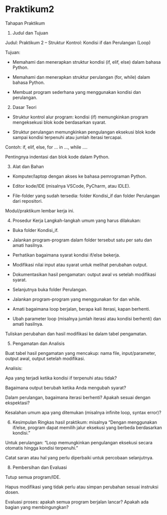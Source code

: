 # Praktikum2

Tahapan Praktikum
1. Judul dan Tujuan

Judul: Praktikum 2 – Struktur Kontrol: Kondisi if dan Perulangan (Loop)

Tujuan:

- Memahami dan menerapkan struktur kondisi (if, elif, else) dalam bahasa Python.

- Memahami dan menerapkan struktur perulangan (for, while) dalam bahasa Python.

- Membuat program sederhana yang menggunakan kondisi dan perulangan.

2. Dasar Teori

- Struktur kontrol alur program: kondisi (if) memungkinkan program mengeksekusi blok kode berdasarkan syarat.

- Struktur perulangan memungkinkan pengulangan eksekusi blok kode sampai kondisi terpenuhi atau jumlah iterasi tercapai.

Contoh: if, elif, else, for … in …, while ….

Pentingnya indentasi dan blok kode dalam Python.

3. Alat dan Bahan

- Komputer/laptop dengan akses ke bahasa pemrograman Python.

- Editor kode/IDE (misalnya VSCode, PyCharm, atau IDLE).

- File-folder yang sudah tersedia: folder Kondisi_if dan folder Perulangan dari repositori.

Modul/praktikum lembar kerja ini.

4. Prosedur Kerja
Langkah-langkah umum yang harus dilakukan:

- Buka folder Kondisi_if.

- Jalankan program-program dalam folder tersebut satu per satu dan amati hasilnya.

- Perhatikan bagaimana syarat kondisi if/else bekerja.

- Modifikasi nilai input atau syarat untuk melihat perubahan output.

- Dokumentasikan hasil pengamatan: output awal vs setelah modifikasi syarat.

- Selanjutnya buka folder Perulangan.

- Jalankan program-program yang menggunakan for dan while.

- Amati bagaimana loop berjalan, berapa kali iterasi, kapan berhenti.

- Ubah parameter loop (misalnya jumlah iterasi atau kondisi berhenti) dan amati hasilnya.

Tuliskan perubahan dan hasil modifikasi ke dalam tabel pengamatan.

5. Pengamatan dan Analisis

Buat tabel hasil pengamatan yang mencakup: nama file, input/parameter, output awal, output setelah modifikasi.

Analisis:

Apa yang terjadi ketika kondisi if terpenuhi atau tidak?

Bagaimana output berubah ketika Anda mengubah syarat?

Dalam perulangan, bagaimana iterasi berhenti? Apakah sesuai dengan ekspektasi?

Kesalahan umum apa yang ditemukan (misalnya infinite loop, syntax error)?

6. Kesimpulan
Ringkas hasil praktikum: misalnya “Dengan menggunakan if/else, program dapat memilih jalur eksekusi yang berbeda berdasarkan kondisi.”

Untuk perulangan: “Loop memungkinkan pengulangan eksekusi secara otomatis hingga kondisi terpenuhi.”

Catat saran atau hal yang perlu diperbaiki untuk percobaan selanjutnya.

8. Pembersihan dan Evaluasi

Tutup semua program/IDE.

Hapus modifikasi yang tidak perlu atau simpan perubahan sesuai instruksi dosen.

Evaluasi proses: apakah semua program berjalan lancar? Apakah ada bagian yang membingungkan?
